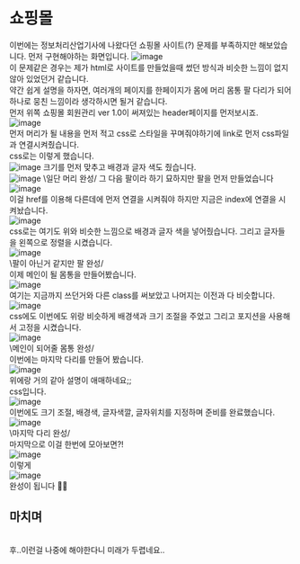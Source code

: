 # 쇼핑몰
이번에는 정보처리산업기사에 나왔다던 쇼핑몰 사이트(?) 문제를 부족하지만 해보았습니다.
먼저 구현해야하는 화면입니다.
![image](https://user-images.githubusercontent.com/102115231/170632681-d1e6e1a1-95e7-4415-bdb4-e051e7a0f49e.png) <br>
이 문제같은 경우는 제가 html로 사이트를 만들었을때 썼던 방식과 비슷한 느낌이 없지 않아 있었던거 같습니다. <br>
약간 쉽게 설명을 하자면, 여러개의 페이지를 한페이지가 몸에 머리 몸통 팔 다리가 되어 하나로 뭉친 느낌이라 생각하시면 될거 같습니다. <br>
먼저 위쪽 쇼핑몰 회원관리 ver 1.0이 써져있는 header페이지를 먼저보시죠. <br>
![image](https://user-images.githubusercontent.com/102115231/170634181-94550014-f978-4239-a393-cc544217f475.png) <br>
먼저 머리가 될 내용을 먼저 적고 css로 스타일을 꾸며줘야하기에 link로 먼저 css파일과 연결시켜줬습니다. <br>
css로는 이렇게 했습니다. <br>
![image](https://user-images.githubusercontent.com/102115231/170635022-421353ce-c8bb-4abb-8115-80757a47b27a.png)
크기를 먼저 맞추고 배경과 글자 색도 줬습니다. <br>
![image](https://user-images.githubusercontent.com/102115231/170637895-7d661bf2-80c1-43bd-8ffa-40183eb6c4dd.png)
\일단 머리 완성/
그 다음 팔이라 하기 묘하지만 팔을 먼저 만들었습니다<br>
![image](https://user-images.githubusercontent.com/102115231/170635747-eab35f68-fefc-4bd0-849a-8f4740a85a1e.png) <br>
이걸 href를 이용해 다른데에 먼저 연결을 시켜줘야 하지만 지금은 index에 연결을 시켜놨습니다. <br>
![image](https://user-images.githubusercontent.com/102115231/170636636-c108e176-d0d7-4761-92ca-92900c6b4057.png) <br>
css로는 여기도 위와 비슷한 느낌으로 배경과 글자 색을 넣어줬습니다. 그리고 글자들을 왼쪽으로 정렬을 시켰습니다. <br>
![image](https://user-images.githubusercontent.com/102115231/170638005-a0a68aaa-8f34-4913-8bf3-c73baa546b1f.png) <br>
\팔이 아닌거 같지만 팔 완성/<br>
이제 메인이 될 몸통을 만들어봤습니다. <br>
![image](https://user-images.githubusercontent.com/102115231/170637406-151b28ba-edac-495b-853c-63bc6c392994.png) <br>
여기는 지금까지 쓰던거와 다른 class를 써보았고 나머지는 이전과 다 비슷합니다. <br>
![image](https://user-images.githubusercontent.com/102115231/170638551-38f41fb5-75b5-4e03-bbd7-158eb39bb5a5.png) <br>
css에도 이번에도 위랑 비슷하게 배경색과 크기 조절을 주었고 그리고 포지션을 사용해서 고정을 시켰습니다. <br>
![image](https://user-images.githubusercontent.com/102115231/170638949-0b4c794e-e9fe-409c-8b3d-084180dc4ef2.png)<br>
\메인이 되어줄 몸통 완성/ <br>
이번에는 마지막 다리를 만들어 봤습니다. <br>
![image](https://user-images.githubusercontent.com/102115231/170639127-9ab2b49a-47ac-4a88-9db3-885c20a60046.png) <br>
위에랑 거의 같아 설명이 애매하네요;; <br>
css입니다. <br>
![image](https://user-images.githubusercontent.com/102115231/170639287-0762e818-0296-4e22-9cb5-b71b554ed004.png) <br>
이번에도 크기 조절, 배경색, 글자색깔, 글자위치를 지정하며 준비를 완료했습니다. <br>
![image](https://user-images.githubusercontent.com/102115231/170639782-b4edb612-c986-439c-968c-c3070f4dd617.png) <br>
\마지막 다리 완성/ <br>
마지막으로 이걸 한번에 모아보면?! <br>
![image](https://user-images.githubusercontent.com/102115231/170639898-fc2e2778-a110-46f5-b803-172c7cb09c18.png) <br>
이렇게 <br>
![image](https://user-images.githubusercontent.com/102115231/170639958-91db277b-aea3-4211-9e52-d499ccd1fc53.png)<br>
완성이 됩니다 👏👏 <br>
<h2>마치며</h2> <br>
후..이런걸 나중에 해야한다니 미래가 두렵네요..
